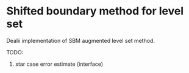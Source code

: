# Shifted boundary method for level set

Dealii implementation of SBM augmented level set method.

TODO: 
1. star case error estimate (interface)